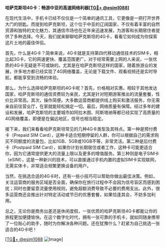 **哈萨克斯坦4G卡：畅游中亚的高速网络利器[[TG💪+ @esim1088](https://t.me/s/esim1088)]**

在现代生活中，手机卡已经不仅仅是一个简单的通讯工具，它更像是一把打开世界大门的钥匙。而提到哈萨克斯坦，这个位于中亚的辽阔国家，不仅有着丰富的自然资源和独特的文化魅力，其通信市场也在近年来迅速发展，为游客和长期居住者提供了多种选择。今天，我们就来聊聊哈萨克斯坦的4G卡，看看它如何成为你探索这片土地的最佳伴侣。

首先，什么是4G卡？简单来说，4G卡就是支持第四代移动通信技术的SIM卡，相比起3G卡，它的网速更快、覆盖范围更广。对于经常需要上网的人来说，一张优质的4G卡无疑是不可或缺的。尤其是在哈萨克斯坦这样的国家，随着旅游业的发展，许多地方都已经实现了4G网络覆盖，无论是下载文件、观看视频还是实时导航，都能享受到流畅的体验。

那么，为什么选择哈萨克斯坦的4G卡呢？首先，价格相对实惠。相较于其他发达国家，哈萨克斯坦的通信资费较为亲民，尤其是针对短期游客推出的流量套餐，性价比非常高。其次，操作简便。大多数运营商都提供线上购买和激活服务，你无需亲自前往营业厅，在家就能轻松搞定一切。最后，网络质量有保障。经过多年的建设和发展，哈萨克斯坦的主要城市如阿拉木图、阿斯塔纳等都已经实现了高质量的4G网络覆盖，即便是在偏远地区，信号也相当稳定。

接下来，我们来看看哈萨克斯坦常见的几种4G卡类型及其特点。第一种是预付费卡（Prepaid SIM Card），这种卡适合短期停留的人群，你可以根据自己的需求购买不同额度的流量包，比如1GB、5GB或10GB不等，非常灵活。第二种是后付费卡（Postpaid SIM Card），如果你计划长期居住或者工作，这种卡可能更适合你，因为它通常提供更大的流量上限以及更多的增值服务。第三种则是电子SIM卡（eSIM），这是一种新兴的技术，可以直接通过手机内置的虚拟SIM卡实现联网，无需实体卡，非常适合频繁更换设备的用户。

当然，在挑选合适的4G卡时，还有一些小技巧可以帮助你做出最佳决策。例如，关注运营商的服务区域是否全面，确保你在旅行过程中不会因为信号盲区而感到困扰；同时也要留意流量使用规则，避免超额消费导致不必要的费用支出。此外，很多运营商还会推出针对特定活动或节日的优惠套餐，如果恰逢其会，不妨多加利用。

总之，无论你是商务出差还是休闲度假，一张优质的哈萨克斯坦4G卡都能让你的旅程更加便捷愉快。在这个数字化时代，拥有一张可靠的手机卡，就如同随身携带了一位贴心的助手，随时为你解决各种问题。还在犹豫什么？赶紧为自己挑选一张适合的4G卡吧！

[[TG💪+ @esim1088](https://t.me/s/esim1088) ![Image](https://i.postimg.cc/4NQfJmqS/Snipaste-2025-05-13-00-14-12.png)]